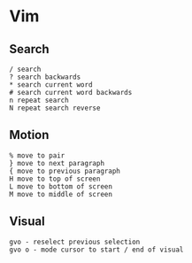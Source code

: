 # Vim

## Search
```shell
/ search
? search backwards
* search current word
# search current word backwards
n repeat search
N repeat search reverse
```

## Motion
```
% move to pair
} move to next paragraph
{ move to previous paragraph
H move to top of screen
L move to bottom of screen
M move to middle of screen
```

## Visual
```
gvo - reselect previous selection
gvo o - mode cursor to start / end of visual
```
